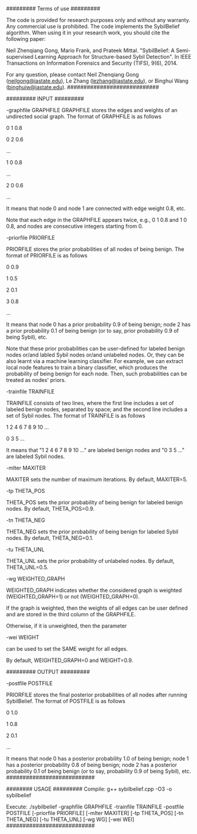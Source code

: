 
######### Terms of use #########

The code is provided for research purposes only and without any warranty. Any commercial use is prohibited.
The code implements the SybilBelief algorithm. 
When using it in your research work, you should cite the following paper:

Neil Zhenqiang Gong, Mario Frank, and Prateek Mittal. "SybilBelief: A Semi-supervised Learning Approach for Structure-based Sybil Detection". In IEEE Transactions on Information Forensics and Security (TIFS), 9(6), 2014. 

For any question, please contact Neil Zhenqiang Gong (neilgong@iastate.edu), Le Zhang (lezhang@iastate.edu), or Binghui Wang (binghuiw@iastate.edu).
############################

######### INPUT #########

-graphfile GRAPHFILE
GRAPHFILE stores the edges and weights of an undirected social graph. The format of GRAPHFILE is as follows

0 1 0.8

0 2 0.6

... 

1 0 0.8

...

2 0 0.6

...

It means that node 0 and node 1 are connected with edge weight 0.8, etc.

Note that each edge in the GRAPHFILE appears twice, e.g., 0 1 0.8 and 1 0 0.8, and nodes are consecutive integers starting from 0. 


-priorfile PRIORFILE

PRIORFILE stores the prior probabilities of all nodes of being benign. The format of PRIORFILE is as follows

0 0.9

1 0.5

2 0.1

3 0.8

...  

It means that node 0 has a prior probability 0.9 of being benign; node 2 has a prior probability 0.1 of being benign (or to say, prior probability 0.9 of being Sybil), etc. 

Note that these prior probabilities can be user-defined for labeled benign nodes or/and labled Sybil nodes or/and unlabeled nodes. Or, they can be also learnt via a machine learning classifier. For example, we can extract local node features to train a binary classifier, which produces the probability of being benign for each node. Then, such probabilities can be treated as nodes' priors.


-trainfile TRAINFILE 

TRAINFILE consists of two lines, where the first line includes a set of labeled benign nodes, separated by space; and the second line includes a set of Sybil nodes. The format of TRAINFILE is as follows

1 2 4 6 7 8 9 10 ...

0 3 5 ...

It means that "1 2 4 6 7 8 9 10 ..." are labeled benign nodes and "0 3 5 ..." are labeled Sybil nodes.


-mIter MAXITER 

MAXITER sets the number of maximum iterations. By default, MAXITER=5.


-tp THETA_POS

THETA_POS sets the prior probability of being benign for labeled benign nodes. By default, THETA_POS=0.9.


-tn THETA_NEG

THETA_NEG sets the prior probability of being benign for labeled Sybil nodes. By default, THETA_NEG=0.1.


-tu THETA_UNL

THETA_UNL sets the prior probability of unlabeled nodes. By default, THETA_UNL=0.5.


-wg  WEIGHTED_GRAPH

WEIGHTED_GRAPH indicates whether the considered graph is weighted (WEIGHTED_GRAPH=1) or not (WEIGHTED_GRAPH=0). 

If the graph is weighted, then the weights of all edges can be user defined and are stored in the third column of the GRAPHFILE. 

Otherwise, if it is unweighted, then the parameter

-wei WEIGHT

can be used to set the SAME weight for all edges. 

By default, WEIGHTED_GRAPH=0 and WEIGHT=0.9. 


######### OUTPUT #########

-postfile POSTFILE

PRIORFILE stores the final posterior probabilities of all nodes after running SybilBelief. The format of POSTFILE is as follows 

0 1.0

1 0.8

2 0.1

...  

It means that node 0 has a posterior probability 1.0 of being benign; node 1 has a posterior probability 0.8 of being benign; node 2 has a posterior probability 0.1 of being benign (or to say, probability 0.9 of being Sybil), etc.
###########################


######## USAGE #########
Compile: g++ sybilbelief.cpp -O3 -o sybilbelief

Execute: ./sybilbelief -graphfile GRAPHFILE -trainfile TRAINFILE -postfile POSTFILE [-priorfile PRIORFILE] 
        [-mIter MAXITER] [-tp THETA_POS] [-tn THETA_NEG] [-tu THETA_UNL] [-wg WG] [-wei WEI]  
###########################

